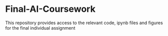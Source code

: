 # Final-AI-Coursework
This repository provides access to the relevant code, ipynb files and figures for the final individual assignment
